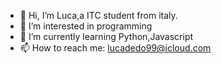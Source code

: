 - 👋 Hi, I’m Luca,a ITC student from italy.
- 👀 I’m interested in programming 
- 🌱 I’m currently learning Python,Javascript
- 📫 How to reach me: lucadedo99@icloud.com

<!---
lucadedo/lucadedo is a ✨ special ✨ repository because its `README.md` (this file) appears on your GitHub profile.
You can click the Preview link to take a look at your changes.
--->
